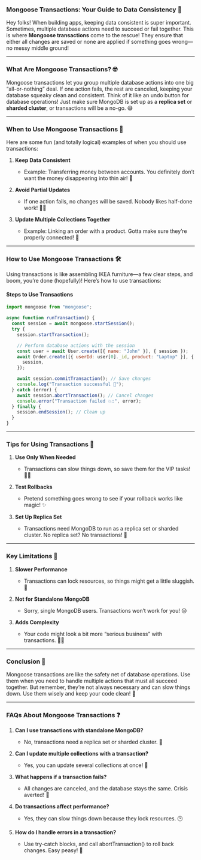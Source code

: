### Mongoose Transactions: Your Guide to Data Consistency 🚀

Hey folks! When building apps, keeping data consistent is super important. Sometimes, multiple database actions need to succeed or fail together. This is where **Mongoose transactions** come to the rescue! They ensure that either all changes are saved or none are applied if something goes wrong—no messy middle ground!

---

### **What Are Mongoose Transactions?** 🤓

Mongoose transactions let you group multiple database actions into one big “all-or-nothing” deal. If one action fails, the rest are canceled, keeping your database squeaky clean and consistent. Think of it like an undo button for database operations! Just make sure MongoDB is set up as a **replica set** or **sharded cluster**, or transactions will be a no-go. 😅

---

### **When to Use Mongoose Transactions** 🤔

Here are some fun (and totally logical) examples of when you should use transactions:

1. **Keep Data Consistent**

   - Example: Transferring money between accounts. You definitely don’t want the money disappearing into thin air! 💸

2. **Avoid Partial Updates**

   - If one action fails, no changes will be saved. Nobody likes half-done work! 🙅‍♂️

3. **Update Multiple Collections Together**
   - Example: Linking an order with a product. Gotta make sure they’re properly connected! 🔗

---

### **How to Use Mongoose Transactions** 🛠️

Using transactions is like assembling IKEA furniture—a few clear steps, and boom, you’re done (hopefully)! Here’s how to use transactions:

#### **Steps to Use Transactions**

```javascript
import mongoose from "mongoose";

async function runTransaction() {
  const session = await mongoose.startSession();
  try {
    session.startTransaction();

    // Perform database actions with the session
    const user = await User.create([{ name: "John" }], { session });
    await Order.create([{ userId: user[0]._id, product: "Laptop" }], {
      session,
    });

    await session.commitTransaction(); // Save changes
    console.log("Transaction successful 🎉");
  } catch (error) {
    await session.abortTransaction(); // Cancel changes
    console.error("Transaction failed 💥:", error);
  } finally {
    session.endSession(); // Clean up
  }
}
```

---

### **Tips for Using Transactions** 📝

1. **Use Only When Needed**

   - Transactions can slow things down, so save them for the VIP tasks! 🐢💨

2. **Test Rollbacks**

   - Pretend something goes wrong to see if your rollback works like magic! ✨

3. **Set Up Replica Set**
   - Transactions need MongoDB to run as a replica set or sharded cluster. No replica set? No transactions! 😬

---

### **Key Limitations** 🚧

1. **Slower Performance**

   - Transactions can lock resources, so things might get a little sluggish. 🐌

2. **Not for Standalone MongoDB**

   - Sorry, single MongoDB users. Transactions won’t work for you! 😢

3. **Adds Complexity**
   - Your code might look a bit more “serious business” with transactions. 🧑‍💻

---

### **Conclusion** 🎯

Mongoose transactions are like the safety net of database operations. Use them when you need to handle multiple actions that must all succeed together. But remember, they’re not always necessary and can slow things down. Use them wisely and keep your code clean! 🧹

---

### **FAQs About Mongoose Transactions** ❓

1. **Can I use transactions with standalone MongoDB?**

   - No, transactions need a replica set or sharded cluster. 🚫

2. **Can I update multiple collections with a transaction?**

   - Yes, you can update several collections at once! 🙌

3. **What happens if a transaction fails?**

   - All changes are canceled, and the database stays the same. Crisis averted! 🔄

4. **Do transactions affect performance?**

   - Yes, they can slow things down because they lock resources. 🕒

5. **How do I handle errors in a transaction?**
   - Use try-catch blocks, and call abortTransaction() to roll back changes. Easy peasy! 🍋
